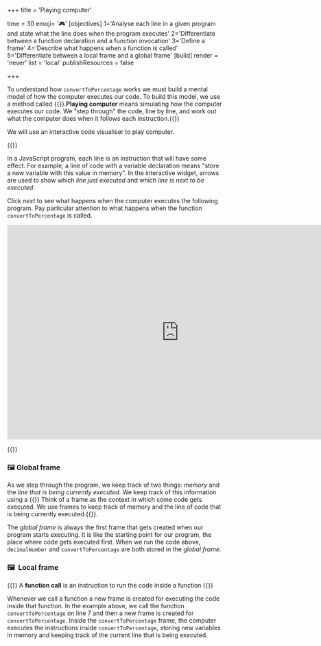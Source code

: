 +++
title = 'Playing computer'

time = 30
emoji= '🎮'
[objectives]
    1='Analyse each line in a given program and state what the line does when the program executes'
    2='Differentiate between a function declaration and a function invocation'
    3='Define a frame'
    4='Describe what happens when a function is called'
    5='Differentiate between a local frame and a global frame'
[build]
  render = 'never'
  list = 'local'
  publishResources = false

+++

To understand how `convertToPercentage` works we must build a mental model of how the computer executes our code. To build this model, we use a method called {{<tooltip title="playing computer">}}.**Playing computer** means simulating how the computer executes our code. We "step through" the code, line by line, and work out what the computer does when it follows each instruction.{{</tooltip>}}

We will use an interactive code visualiser to play computer.

{{<note type="activity" title="👣 Step through">}}

In a JavaScript program, each line is an instruction that will have some effect. For example, a line of code with a variable declaration means "store a new variable with this value in memory". In the interactive widget, arrows are used to show which _line just executed_ and which _line is next to be executed_.

Click _next_ to see what happens when the computer executes the following program. Pay particular attention to what happens when the function `convertToPercentage` is called.

<iframe title="interactive-widget" width="800" height="500" frameborder="0" src="https://pythontutor.com/iframe-embed.html#code=const%20decimalNumber%20%3D%200.5%3B%0A%0Afunction%20convertToPercentage%28%29%20%7B%0A%20%20const%20percentage%20%3D%20%60%24%7BdecimalNumber%20*%20100%7D%25%60%3B%0A%7D%0A%0AconvertToPercentage%280.5%29%3B&codeDivHeight=400&codeDivWidth=300&cumulative=false&curInstr=4&heapPrimitives=nevernest&origin=opt-frontend.js&py=js&rawInputLstJSON=%5B%5D&textReferences=false"> </iframe>

{{</note>}}

### 🖼️ Global frame

As we step through the program, we keep track of two things: _memory_ and the _line that is being currently executed_. We keep track of this information using a {{<tooltip title="frame">}} Think of a frame as the context in which some code gets executed. We use frames to keep track of memory and the line of code that is being currently executed.{{</tooltip>}}.

The _global frame_ is always the first frame that gets created when our program starts executing. It is like the starting point for our program, the place where code gets executed first. When we run the code above, `decimalNumber` and `convertToPercentage` are both stored in the _global frame_.

### 🖼️  Local frame

{{<note type="tip" title="recall">}}
A **function call** is an instruction to run the code inside a function
{{</note>}}

Whenever we call a function a new frame is created for executing the code inside that function. In the example above, we call the function `convertToPercentage` on line 7 and then a new frame is created for `convertToPercentage`. Inside the `convertToPercentage` frame, the computer executes the instructions inside `convertToPercentage`, storing new variables in memory and keeping track of the current line that is being executed.
